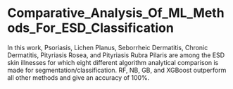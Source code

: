 # Comparative_Analysis_Of_ML_Methods_For_ESD_Classification
In this work, Psoriasis, Lichen Planus, Seborrheic Dermatitis, Chronic Dermatitis, Pityriasis Rosea, and Pityriasis Rubra Pilaris are among the ESD skin illnesses for which eight different algorithm analytical comparison is made for segmentation/classification. RF, NB, GB, and XGBoost outperform all other methods and give an accuracy of 100%.
